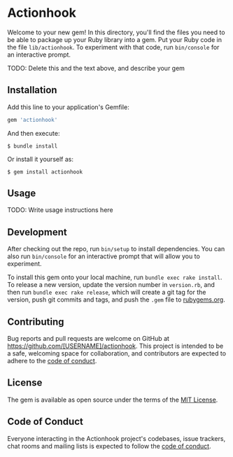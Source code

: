 # Actionhook

Welcome to your new gem! In this directory, you'll find the files you need to be able to package up your Ruby library into a gem. Put your Ruby code in the file `lib/actionhook`. To experiment with that code, run `bin/console` for an interactive prompt.

TODO: Delete this and the text above, and describe your gem

## Installation

Add this line to your application's Gemfile:

```ruby
gem 'actionhook'
```

And then execute:

    $ bundle install

Or install it yourself as:

    $ gem install actionhook

## Usage

TODO: Write usage instructions here

## Development

After checking out the repo, run `bin/setup` to install dependencies. You can also run `bin/console` for an interactive prompt that will allow you to experiment.

To install this gem onto your local machine, run `bundle exec rake install`. To release a new version, update the version number in `version.rb`, and then run `bundle exec rake release`, which will create a git tag for the version, push git commits and tags, and push the `.gem` file to [rubygems.org](https://rubygems.org).

## Contributing

Bug reports and pull requests are welcome on GitHub at https://github.com/[USERNAME]/actionhook. This project is intended to be a safe, welcoming space for collaboration, and contributors are expected to adhere to the [code of conduct](https://github.com/[USERNAME]/actionhook/blob/master/CODE_OF_CONDUCT.md).


## License

The gem is available as open source under the terms of the [MIT License](https://opensource.org/licenses/MIT).

## Code of Conduct

Everyone interacting in the Actionhook project's codebases, issue trackers, chat rooms and mailing lists is expected to follow the [code of conduct](https://github.com/[USERNAME]/actionhook/blob/master/CODE_OF_CONDUCT.md).
